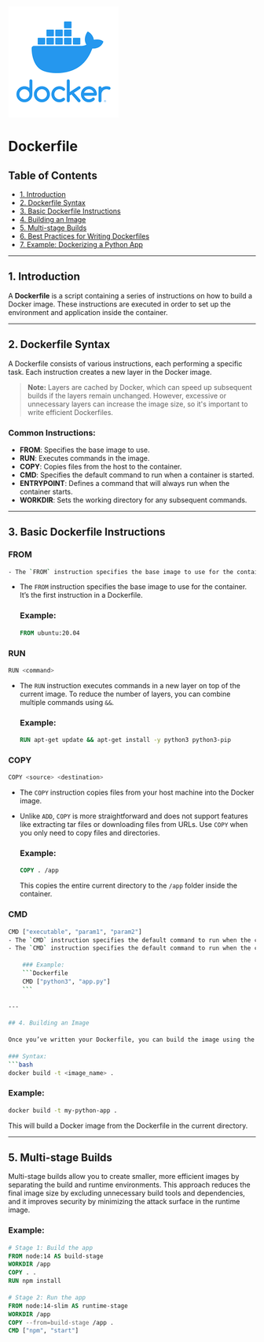 <div align="left">
    <img src="/resources/images/docker-logo.png" alt="Docker" >
</div>

<!-- omit in toc -->
# Dockerfile

## Table of Contents

- [1. Introduction](#1-introduction)
- [2. Dockerfile Syntax](#2-dockerfile-syntax)
- [3. Basic Dockerfile Instructions](#3-basic-dockerfile-instructions)
- [4. Building an Image](#4-building-an-image)
- [5. Multi-stage Builds](#5-multi-stage-builds)
- [6. Best Practices for Writing Dockerfiles](#6-best-practices-for-writing-dockerfiles)
- [7. Example: Dockerizing a Python App](#7-example-dockerizing-a-python-app)

---

## 1. Introduction

A **Dockerfile** is a script containing a series of instructions on how to build a Docker image. These instructions are executed in order to set up the environment and application inside the container.

---

## 2. Dockerfile Syntax

A Dockerfile consists of various instructions, each performing a specific task. Each instruction creates a new layer in the Docker image.

> **Note:** Layers are cached by Docker, which can speed up subsequent builds if the layers remain unchanged. However, excessive or unnecessary layers can increase the image size, so it's important to write efficient Dockerfiles.

### Common Instructions:
- **FROM**: Specifies the base image to use.
- **RUN**: Executes commands in the image.
- **COPY**: Copies files from the host to the container.
- **CMD**: Specifies the default command to run when a container is started.
- **ENTRYPOINT**: Defines a command that will always run when the container starts.
- **WORKDIR**: Sets the working directory for any subsequent commands.

---

## 3. Basic Dockerfile Instructions

### FROM
```bash
- The `FROM` instruction specifies the base image to use for the container. It is mandatory and must be the first instruction in a Dockerfile.
```
- The `FROM` instruction specifies the base image to use for the container. It’s the first instruction in a Dockerfile.

    ### Example:
    ```Dockerfile
    FROM ubuntu:20.04
    ```

### RUN
```bash
RUN <command>
```
- The `RUN` instruction executes commands in a new layer on top of the current image. To reduce the number of layers, you can combine multiple commands using `&&`.

    ### Example:
    ```Dockerfile
    RUN apt-get update && apt-get install -y python3 python3-pip
    ```

### COPY
```bash
COPY <source> <destination>
```
- The `COPY` instruction copies files from your host machine into the Docker image.
- Unlike `ADD`, `COPY` is more straightforward and does not support features like extracting tar files or downloading files from URLs. Use `COPY` when you only need to copy files and directories.

    ### Example:
    ```Dockerfile
    COPY . /app
    ```
    This copies the entire current directory to the `/app` folder inside the container.

### CMD
```bash
CMD ["executable", "param1", "param2"]
- The `CMD` instruction specifies the default command to run when the container is started. It can be overridden by arguments passed to the `docker run` command.
- The `CMD` instruction specifies the default command to run when the container is started. It can be overridden when running the container.

    ### Example:
    ```Dockerfile
    CMD ["python3", "app.py"]
    ```

---

## 4. Building an Image

Once you’ve written your Dockerfile, you can build the image using the `docker build` command.

### Syntax:
```bash
docker build -t <image_name> .
```

### Example:
```bash
docker build -t my-python-app .
```

This will build a Docker image from the Dockerfile in the current directory.

---

## 5. Multi-stage Builds

Multi-stage builds allow you to create smaller, more efficient images by separating the build and runtime environments. This approach reduces the final image size by excluding unnecessary build tools and dependencies, and it improves security by minimizing the attack surface in the runtime image.

### Example:

```Dockerfile
# Stage 1: Build the app
FROM node:14 AS build-stage
WORKDIR /app
COPY . .
RUN npm install

# Stage 2: Run the app
FROM node:14-slim AS runtime-stage
WORKDIR /app
COPY --from=build-stage /app .
CMD ["npm", "start"]
```

